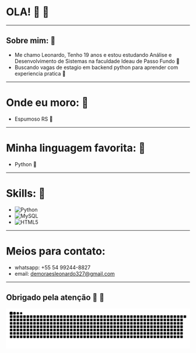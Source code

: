# OLA! 👋 🐍

---

## Sobre mim: 🐍

* Me chamo Leonardo, Tenho 19 anos e estou estudando Análise e Desenvolvimento de Sistemas na faculdade Ideau de Passo Fundo 🐉
* Buscando vagas de estagio em backend python para aprender com experiencia pratica 🐉

---

# Onde eu moro: 🐍

* Espumoso RS 🐉

---

# Minha linguagem favorita: 🐍

* Python 🐉

---

# Skills: 🐍
* ![Python](https://img.shields.io/badge/Python-3776AB?style=for-the-badge&logo=python&logoColor=white)
* ![MySQL](https://img.shields.io/badge/MySQL-4479A1?style=for-the-badge&logo=mysql&logoColor=white)
* ![HTML5](https://img.shields.io/badge/HTML5-E34F26?style=for-the-badge&logo=html5&logoColor=white)

---

# Meios para contato:

- whatsapp: +55 54 99244-8827
- email: demoraesleonardo327@gmail.com

---

## Obrigado pela atenção 🐍 🐉

![Snake animation](https://github.com/ldm-code/ldm-code/blob/output/github-snake.svg)



